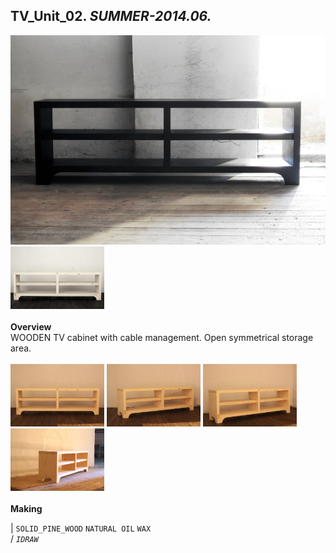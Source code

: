 
## TV_Unit_02. _SUMMER-2014.06._  
![TV_Unit_02](/projects/TV_Unit_02/100.jpg)<a href="https://ewwgene.github.io/projects/TV_Unit_02/101.jpg"><img src="/projects/TV_Unit_02/101.jpg" height="100"></a> 
<br>  
**Overview**  
WOODEN TV cabinet with cable management. Open symmetrical storage area. 
<br><br>
<a href="https://ewwgene.github.io/projects/TV_Unit_02/Making/200.jpg"><img src="/projects/TV_Unit_02/Making/200.jpg" height="100"></a> <a href="https://ewwgene.github.io/projects/TV_Unit_02/Making/201.jpg"><img src="/projects/TV_Unit_02/Making/201.jpg" height="100"></a> <a href="https://ewwgene.github.io/projects/TV_Unit_02/Making/202.jpg"><img src="/projects/TV_Unit_02/Making/202.jpg" height="100"></a> <a href="https://ewwgene.github.io/projects/TV_Unit_02/Making/203.jpg"><img src="/projects/TV_Unit_02/Making/203.jpg" height="100"></a> <br>  
**Making**  
  
|
`SOLID_PINE_WOOD` `NATURAL OIL` `WAX`   
/
_`IDRAW`_   
<br>

<br>

